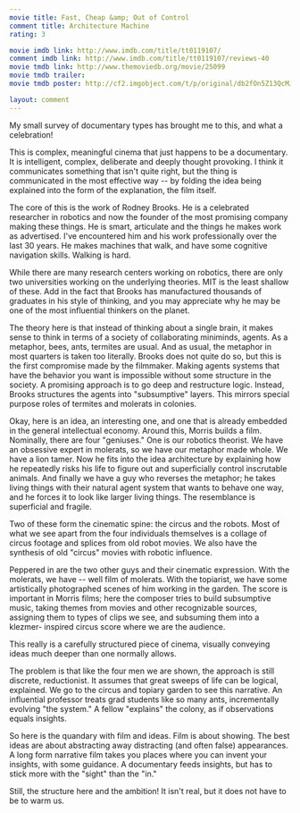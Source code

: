 ```yaml
---
movie title: Fast, Cheap &amp; Out of Control
comment title: Architecture Machine
rating: 3

movie imdb link: http://www.imdb.com/title/tt0119107/
comment imdb link: http://www.imdb.com/title/tt0119107/reviews-40
movie tmdb link: http://www.themoviedb.org/movie/25099
movie tmdb trailer: 
movie tmdb poster: http://cf2.imgobject.com/t/p/original/db2fOn5Z13QcMJJBkdDP4HTvHhx.jpg

layout: comment
---
```


My small survey of documentary types has brought me to this, and what a celebration!

This is complex, meaningful cinema that just happens to be a documentary. It is intelligent, complex, deliberate and deeply thought provoking. I think it communicates something that isn't quite right, but the thing is communicated in the most effective way -- by folding the idea being explained into the form of the explanation, the film itself.

The core of this is the work of Rodney Brooks. He is a celebrated researcher in robotics and now the founder of the most promising company making these things. He is smart, articulate and the things he makes work as advertised. I've encountered him and his work professionally over the last 30 years. He makes machines that walk, and have some cognitive navigation skills. Walking is hard.

While there are many research centers working on robotics, there are only two universities working on the underlying theories. MIT is the least shallow of these. Add in the fact that Brooks has manufactured thousands of graduates in his style of thinking, and you may appreciate why he may be one of the most influential thinkers on the planet.

The theory here is that instead of thinking about a single brain, it makes sense to think in terms of a society of collaborating miniminds, agents. As a metaphor, bees, ants, termites are usual. And as usual, the metaphor in most quarters is taken too literally. Brooks does not quite do so, but this is the first compromise made by the filmmaker. Making agents systems that have the behavior you want is impossible without some structure in the society. A promising approach is to go deep and restructure logic. Instead, Brooks structures the agents into "subsumptive" layers. This mirrors special purpose roles of termites and molerats in colonies.

Okay, here is an idea, an interesting one, and one that is already embedded in the general intellectual economy. Around this, Morris builds a film. Nominally, there are four "geniuses." One is our robotics theorist. We have an obsessive expert in molerats, so we have our metaphor made whole. We have a lion tamer. Now he fits into the idea architecture by explaining how he repeatedly risks his life to figure out and superficially control inscrutable animals. And finally we have a guy who reverses the metaphor; he takes living things with their natural agent system that wants to behave one way, and he forces it to look like larger living things. The resemblance is superficial and fragile.

Two of these form the cinematic spine: the circus and the robots. Most of what we see apart from the four individuals themselves is a collage of circus footage and splices from old robot movies. We also have the synthesis of old "circus" movies with robotic influence.

Peppered in are the two other guys and their cinematic expression. With the molerats, we have -- well film of molerats. With the topiarist, we have some artistically photographed scenes of him working in the garden. The score is important in Morris films; here the composer tries to build subsumptive music, taking themes from movies and other recognizable sources, assigning them to types of clips we see, and subsuming them into a klezmer- inspired circus score where we are the audience.

This really is a carefully structured piece of cinema, visually conveying ideas much deeper than one normally allows. 

The problem is that like the four men we are shown, the approach is still discrete, reductionist. It assumes that great sweeps of life can be logical, explained. We go to the circus and topiary garden to see this narrative. An influential professor treats grad students like so many ants, incrementally evolving "the system." A fellow "explains" the colony, as if observations equals insights.

So here is the quandary with film and ideas. Film is about showing. The best ideas are about abstracting away distracting (and often false) appearances. A long form narrative film takes you places where you can invent your insights, with some guidance. A documentary feeds insights, but has to stick more with the "sight" than the "in."

Still, the structure here and the ambition! It isn't real, but it does not have to be to warm us.